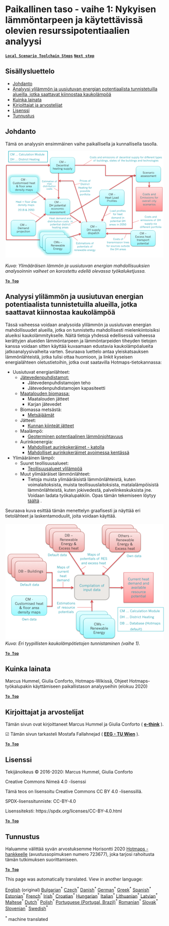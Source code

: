 <h1><a class="anchor" id="local-level---step-1--analysis-of-current-heat-demand-and-available-resource-potentials" href="#local-level---step-1--analysis-of-current-heat-demand-and-available-resource-potentials"><i class="fa fa-link"></i></a>Paikallinen taso - vaihe 1: Nykyisen lämmöntarpeen ja käytettävissä olevien resurssipotentiaalien analyysi</h1><p> <a href="guide-local-and-municipal-levels#the-hotmaps-scenario-toolchain-different-steps"><strong><code>Local Scenario Toolchain Steps</code></strong></a> <a href="step-2-Calculation-of-future-heat-demand-and-gross-floor-area-density-maps"><strong><code>Next step</code></strong></a></p><h2><a class="anchor" id="table-of-contents" href="#table-of-contents"><i class="fa fa-link"></i></a> Sisällysluettelo</h2><ul><li> <a href="#introduction">Johdanto</a></li><li> <a href="#analysis-of-potentials-for-excess-heat-and-renewable-energy-in-the-identified-regions-with-potential-interest-for-district-heating">Analyysi ylilämmön ja uusiutuvan energian potentiaalista tunnistetuilla alueilla, jotka saattavat kiinnostaa kaukolämpöä</a></li><li> <a href="#how-to-cite">Kuinka lainata</a></li><li> <a href="#authors-and-reviewers">Kirjoittajat ja arvostelijat</a></li><li> <a href="#license">Lisenssi</a></li><li> <a href="#acknowledgement">Tunnustus</a></li></ul><h2><a class="anchor" id="introduction" href="#introduction"><i class="fa fa-link"></i></a> Johdanto</h2><p> Tämä on analyysin ensimmäinen vaihe paikallisella ja kunnallisella tasolla.</p><img src="/en/Step-1-Analysis-of-current-heat-demand-and-available-resource-potentials/Hotmaps_Local_Toolchain_Step_1final.png"/><p> <em>Kuva: Ylimääräisen lämmön ja uusiutuvan energian mahdollisuuksien analysoinnin vaiheet on korostettu edellä olevassa työkaluketjussa.</em></p><p> <a href="#table-of-contents"><strong><code>To Top</code></strong></a></p><h2><a class="anchor" id="analysis-of-potentials-for-excess-heat-and-renewable-energy-in-the-identified-regions-with-potential-interest-for-district-heating" href="#analysis-of-potentials-for-excess-heat-and-renewable-energy-in-the-identified-regions-with-potential-interest-for-district-heating"><i class="fa fa-link"></i></a> Analyysi ylilämmön ja uusiutuvan energian potentiaalista tunnistetuilla alueilla, jotka saattavat kiinnostaa kaukolämpöä</h2><p> Tässä vaiheessa voidaan analysoida ylilämmön ja uusiutuvan energian mahdollisuudet alueilla, jotka on tunnistettu mahdollisesti mielenkiintoisiksi alueiksi kaukolämmitykselle. Näitä tietoja yhdessä edellisessä vaiheessa kerättyjen alueiden lämmöntarpeen ja lämmöntarpeiden tiheyden tietojen kanssa voidaan sitten käyttää kuvaamaan edustavia kaukolämpöalueita jatkoanalyysivaiheita varten. Seuraava luettelo antaa yleiskatsauksen lämmönlähteistä, jotka tulisi ottaa huomioon, ja linkit kyseisen energialähteen oletustietoihin, jotka ovat saatavilla Hotmaps-tietokannassa:</p><ul><li> Uusiutuvat energianlähteet:<ul><li> <a href="https://gitlab.com/hotmaps/potential/WWTP">Jätevedenpuhdistamot:</a><ul><li> Jätevedenpuhdistamojen teho</li><li> Jätevedenpuhdistamojen kapasiteetti</li></ul></li><li> <a href="https://gitlab.com/hotmaps/potential/potential_biomass">Maatalouden biomassa:</a><ul><li> Maatalouden jätteet</li><li> Karjan jätevedet</li></ul></li><li> Biomassa metsästä:<ul><li> <a href="https://gitlab.com/hotmaps/potential/potential_forest">Metsäjäämät</a></li></ul></li><li> Jätteet:<ul><li> <a href="https://gitlab.com/hotmaps/potential/potential_municipal_solid_waste">Kunnan kiinteät jätteet</a></li></ul></li><li> Maalämpö:<ul><li> <a href="https://gitlab.com/hotmaps/potential/potential_geothermal_raster">Geoterminen potentiaalinen lämmönjohtavuus</a></li></ul></li><li> Aurinkoenergia:<ul><li> <a href="https://gitlab.com/hotmaps/potential/potential_solarthermal_collectors_rooftop">Mahdolliset aurinkokeräimet - katolla</a></li><li> <a href="https://gitlab.com/hotmaps/potential/potential_solarthermal_collectors_open_field">Mahdolliset aurinkokeräimet avoimessa kentässä</a></li></ul></li></ul></li><li> Ylimääräinen lämpö:<ul><li> Suuret teollisuusalueet:<ul><li> <a href="https://gitlab.com/hotmaps/industrial_sites/industrial_sites_industryBenchmarks">Teollisuusalueet ylilämpöä</a></li></ul></li><li> Muut ylimääräiset lämmönlähteet:<ul><li> Tietoja muista ylimääräisistä lämmönlähteistä, kuten voimalaitoksista, muista teollisuuslaitoksista, matalalämpöisistä lämmönlähteistä, kuten jokivedestä, palvelinkeskuksista jne. Voidaan ladata työkalupakkiin. Opas tämän tekemiseen löytyy <a href="https://wiki.hotmaps.eu/en/CM-Add-industry-plant">täältä</a> .</li></ul></li></ul></li></ul><p> Seuraava kuva esittää tämän menettelyn graafisesti ja näyttää eri tietolähteet ja laskentamoduulit, joita voidaan käyttää.<br/><br/><img src="/en/Step-1-Analysis-of-current-heat-demand-and-available-resource-potentials/Wiki-local-detailed-Step-1final.png"/> <em>Kuva: Eri tyypillisten kaukolämpötietojen tunnistaminen (vaihe 1).</em><br/></p><p> <a href="#table-of-contents"><strong><code>To Top</code></strong></a></p><h2><a class="anchor" id="how-to-cite" href="#how-to-cite"><i class="fa fa-link"></i></a> Kuinka lainata</h2><p> Marcus Hummel, Giulia Conforto, Hotmaps-Wikissä, Ohjeet Hotmaps-työkalupakin käyttämiseen paikallistason analyyseihin (elokuu 2020)</p><p><ins> <code><strong><a href="#table-of-contents">To Top</a></strong></code></ins></p><h2><a class="anchor" id="authors-and-reviewers" href="#authors-and-reviewers"><i class="fa fa-link"></i></a> Kirjoittajat ja arvostelijat</h2><p> Tämän sivun ovat kirjoittaneet Marcus Hummel ja Giulia Conforto ( <strong><a href="https://e-think.ac.at">e-think</a></strong> ).</p><p> ☑ Tämän sivun tarkasteli Mostafa Fallahnejad ( <strong><a href="https://eeg.tuwien.ac.at/">EEG - TU Wien</a></strong> ).</p><p> <a href="#table-of-contents"><strong><code>To Top</code></strong></a></p><h2><a class="anchor" id="license" href="#license"><i class="fa fa-link"></i></a> Lisenssi</h2><p> Tekijänoikeus © 2016-2020: Marcus Hummel, Giulia Conforto</p><p> Creative Commons Nimeä 4.0 -lisenssi</p><p> Tämä teos on lisensoitu Creative Commons CC BY 4.0 -lisenssillä.</p><p> SPDX-lisenssitunniste: CC-BY-4.0</p><p> Lisenssiteksti: https://spdx.org/licenses/CC-BY-4.0.html</p><p> <a href="#table-of-contents"><strong><code>To Top</code></strong></a></p><h2><a class="anchor" id="acknowledgement" href="#acknowledgement"><i class="fa fa-link"></i></a> Tunnustus</h2><p> Haluamme välittää syvän arvostuksemme Horisontti 2020 <a href="https://www.hotmaps-project.eu">Hotmaps -hankkeelle</a> (avustussopimuksen numero 723677), joka tarjosi rahoitusta tämän tutkimuksen suorittamiseen.</p><p><ins> <code><strong><a href="#table-of-contents">To Top</a></strong></code></ins></p>
<!--- THIS IS A SUPER UNIQUE IDENTIFIER -->

This page was automatically translated. View in another language:

[English](../en/Step-1-Analysis-of-current-heat-demand-and-available-resource-potentials) (original) [Bulgarian](../bg/Step-1-Analysis-of-current-heat-demand-and-available-resource-potentials)<sup>\*</sup> [Czech](../cs/Step-1-Analysis-of-current-heat-demand-and-available-resource-potentials)<sup>\*</sup> [Danish](../da/Step-1-Analysis-of-current-heat-demand-and-available-resource-potentials)<sup>\*</sup> [German](../de/Step-1-Analysis-of-current-heat-demand-and-available-resource-potentials)<sup>\*</sup> [Greek](../el/Step-1-Analysis-of-current-heat-demand-and-available-resource-potentials)<sup>\*</sup> [Spanish](../es/Step-1-Analysis-of-current-heat-demand-and-available-resource-potentials)<sup>\*</sup> [Estonian](../et/Step-1-Analysis-of-current-heat-demand-and-available-resource-potentials)<sup>\*</sup>  [French](../fr/Step-1-Analysis-of-current-heat-demand-and-available-resource-potentials)<sup>\*</sup> [Irish](../ga/Step-1-Analysis-of-current-heat-demand-and-available-resource-potentials)<sup>\*</sup> [Croatian](../hr/Step-1-Analysis-of-current-heat-demand-and-available-resource-potentials)<sup>\*</sup> [Hungarian](../hu/Step-1-Analysis-of-current-heat-demand-and-available-resource-potentials)<sup>\*</sup> [Italian](../it/Step-1-Analysis-of-current-heat-demand-and-available-resource-potentials)<sup>\*</sup> [Lithuanian](../lt/Step-1-Analysis-of-current-heat-demand-and-available-resource-potentials)<sup>\*</sup> [Latvian](../lv/Step-1-Analysis-of-current-heat-demand-and-available-resource-potentials)<sup>\*</sup> [Maltese](../mt/Step-1-Analysis-of-current-heat-demand-and-available-resource-potentials)<sup>\*</sup> [Dutch](../nl/Step-1-Analysis-of-current-heat-demand-and-available-resource-potentials)<sup>\*</sup> [Polish](../pl/Step-1-Analysis-of-current-heat-demand-and-available-resource-potentials)<sup>\*</sup> [Portuguese (Portugal, Brazil)](../pt/Step-1-Analysis-of-current-heat-demand-and-available-resource-potentials)<sup>\*</sup> [Romanian](../ro/Step-1-Analysis-of-current-heat-demand-and-available-resource-potentials)<sup>\*</sup> [Slovak](../sk/Step-1-Analysis-of-current-heat-demand-and-available-resource-potentials)<sup>\*</sup> [Slovenian](../sl/Step-1-Analysis-of-current-heat-demand-and-available-resource-potentials)<sup>\*</sup> [Swedish](../sv/Step-1-Analysis-of-current-heat-demand-and-available-resource-potentials)<sup>\*</sup> 

<sup>\*</sup> machine translated

